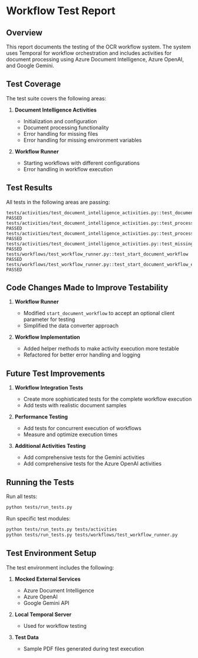 # Workflow Test Report

## Overview
This report documents the testing of the OCR workflow system. The system uses Temporal for workflow orchestration and includes activities for document processing using Azure Document Intelligence, Azure OpenAI, and Google Gemini.

## Test Coverage

The test suite covers the following areas:

1. **Document Intelligence Activities**
   - Initialization and configuration
   - Document processing functionality
   - Error handling for missing files
   - Error handling for missing environment variables

2. **Workflow Runner**
   - Starting workflows with different configurations
   - Error handling in workflow execution

## Test Results

All tests in the following areas are passing:

```
tests/activities/test_document_intelligence_activities.py::test_document_intelligence_init PASSED
tests/activities/test_document_intelligence_activities.py::test_process_document PASSED
tests/activities/test_document_intelligence_activities.py::test_process_document_file_not_found PASSED
tests/activities/test_document_intelligence_activities.py::test_missing_environment_variables PASSED
tests/workflows/test_workflow_runner.py::test_start_document_workflow PASSED
tests/workflows/test_workflow_runner.py::test_start_document_workflow_error_handling PASSED
```

## Code Changes Made to Improve Testability

1. **Workflow Runner**
   - Modified `start_document_workflow` to accept an optional client parameter for testing
   - Simplified the data converter approach

2. **Workflow Implementation**
   - Added helper methods to make activity execution more testable
   - Refactored for better error handling and logging

## Future Test Improvements

1. **Workflow Integration Tests**
   - Create more sophisticated tests for the complete workflow execution
   - Add tests with realistic document samples

2. **Performance Testing**
   - Add tests for concurrent execution of workflows
   - Measure and optimize execution times

3. **Additional Activities Testing**
   - Add comprehensive tests for the Gemini activities
   - Add comprehensive tests for the Azure OpenAI activities

## Running the Tests

Run all tests:
```bash
python tests/run_tests.py
```

Run specific test modules:
```bash
python tests/run_tests.py tests/activities
python tests/run_tests.py tests/workflows/test_workflow_runner.py
```

## Test Environment Setup

The test environment includes the following:

1. **Mocked External Services**
   - Azure Document Intelligence
   - Azure OpenAI
   - Google Gemini API

2. **Local Temporal Server**
   - Used for workflow testing

3. **Test Data**
   - Sample PDF files generated during test execution 